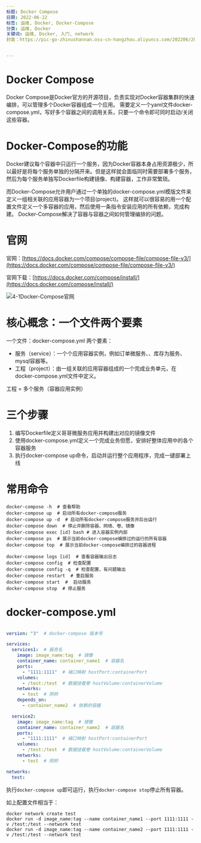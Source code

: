 ```yaml
---
标题: Docker Compose
日期: 2022-06-22
标签: 运维, Docker, Docker-Compose
分类: 运维, Docker
关键词: 运维, Docker, 入门, network
封面：https://pic-go-zhinushannan.oss-cn-hangzhou.aliyuncs.com/202206/202206211837629.png


---
```


# Docker Compose

Docker Compose是Docker官方的开源项目，负责实现对Docker容器集群的快速编排，可以管理多个Docker容器组成一个应用。
需要定义一个yaml文件docker-compose.yml，写好多个容器之间的调用关系，只要一个命令即可同时启动/关闭这些容器。

# Docker-Compose的功能

Docker建议每个容器中只运行一个服务，因为Docker容器本身占用资源极少，所以最好是将每个服务单独的分隔开来。但是这样就会面临同时需要部署多个服务，然后为每个服务单独写Dockerfile构建镜像、构建容器，工作非常繁琐。

而Docker-Compose允许用户通过一个单独的docker-compose.yml模版文件来定义一组相关联的应用容器为一个项目(project)。
这样就可以很容易的用一个配置文件定义一个多容器的应用，然后使用一条指令安装应用的所有依赖，完成构建。
Docker-Compose解决了容器与容器之间如何管理编排的问题。

# 官网

官网：[https://docs.docker.com/compose/compose-file/compose-file-v3/](https://docs.docker.com/compose/compose-file/compose-file-v3/)

官网下载：[https://docs.docker.com/compose/install/](https://docs.docker.com/compose/install/)

![4-1Docker-Compose官网](https://pic-go-zhinushannan.oss-cn-hangzhou.aliyuncs.com/202206/202206261624472.png)

# 核心概念：一个文件两个要素

一个文件：docker-compose.yml
两个要素：

- 服务（service）：一个个应用容器实例，例如订单微服务、、库存为服务、mysql容器等。
- 工程（project）：由一组关联的应用容器组成的一个完成业务单元，在docker-compose.yml文件中定义。

工程 = 多个服务（容器应用实例）

# 三个步骤

1. 编写Dockerfile定义哥哥微服务应用并构建出对应的镜像文件
2. 使用docker-compose.yml定义一个完成业务但愿，安排好整体应用中的各个容器服务
3. 执行docker-compose up命令，启动并运行整个应用程序，完成一键部署上线

# 常用命令
```shell
docker-compose -h  # 查看帮助
docker-compose up  # 启动所有docker-compose服务
docker-compose up -d  # 启动所有docker-compose服务并后台运行
docker-compose down  # 停止并删除容器、网络、卷、镜像
docker-compose exec [id] bash # 进入容器实例内部
docker-compose ps  # 展示当前docker-compose编排过的运行的所有容器
docker-compose top  # 展示当前docker-compose编排过的容器进程

docker-compose logs [id]  # 查看容器输出日志
docker-compose config  # 检查配置
docker-compose config -q  # 检查配置，有问题输出
docker-compose restart  # 重启服务
docker-compose start  #  启动服务
docker-compose stop  # 停止服务
```

# docker-compose.yml

```yaml

version: "3"  # docker-compose 版本号

services:
  services1:  # 服务名
    image: image_name:tag  # 镜像
    container_name: container_name1  # 容器名
    ports:
      - "1111:1111"  # 端口映射 hostPort:containerPort
    volumes:
      - /test:/test  # 数据挂载卷 hostVolume:containerVolume
    networks:
      - test  # 网桥
    depends_on:
      - container_name2  # 依赖的容器

  service2:
    image: image_name:tag  # 镜像
    container_name: container_name2  # 容器名
    ports:
      - "1111:1111"  # 端口映射 hostPort:containerPort
    volumes:
      - /test:/test  # 数据挂载卷 hostVolume:containerVolume
    networks:
      - test  # 网桥

networks:
  test:

```
执行`docker-compose up`即可运行，执行`docker-compose stop`停止所有容器。

如上配置文件相当于：
```shell
docker network create test
docker run -d image_name:tag --name container_name1 --port 1111:1111 -v /test:/test --network test 
docker run -d image_name:tag --name container_name2 --port 1111:1111 -v /test:/test --network test 
```



